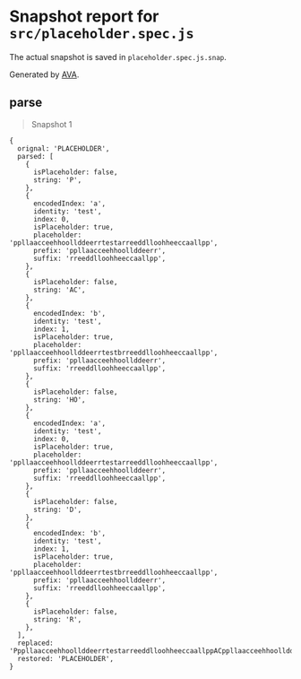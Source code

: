 # Snapshot report for `src/placeholder.spec.js`

The actual snapshot is saved in `placeholder.spec.js.snap`.

Generated by [AVA](https://ava.li).

## parse

> Snapshot 1

    {
      orignal: 'PLACEHOLDER',
      parsed: [
        {
          isPlaceholder: false,
          string: 'P',
        },
        {
          encodedIndex: 'a',
          identity: 'test',
          index: 0,
          isPlaceholder: true,
          placeholder: 'ppllaacceehhoollddeerrtestarreeddlloohheeccaallpp',
          prefix: 'ppllaacceehhoollddeerr',
          suffix: 'rreeddlloohheeccaallpp',
        },
        {
          isPlaceholder: false,
          string: 'AC',
        },
        {
          encodedIndex: 'b',
          identity: 'test',
          index: 1,
          isPlaceholder: true,
          placeholder: 'ppllaacceehhoollddeerrtestbrreeddlloohheeccaallpp',
          prefix: 'ppllaacceehhoollddeerr',
          suffix: 'rreeddlloohheeccaallpp',
        },
        {
          isPlaceholder: false,
          string: 'HO',
        },
        {
          encodedIndex: 'a',
          identity: 'test',
          index: 0,
          isPlaceholder: true,
          placeholder: 'ppllaacceehhoollddeerrtestarreeddlloohheeccaallpp',
          prefix: 'ppllaacceehhoollddeerr',
          suffix: 'rreeddlloohheeccaallpp',
        },
        {
          isPlaceholder: false,
          string: 'D',
        },
        {
          encodedIndex: 'b',
          identity: 'test',
          index: 1,
          isPlaceholder: true,
          placeholder: 'ppllaacceehhoollddeerrtestbrreeddlloohheeccaallpp',
          prefix: 'ppllaacceehhoollddeerr',
          suffix: 'rreeddlloohheeccaallpp',
        },
        {
          isPlaceholder: false,
          string: 'R',
        },
      ],
      replaced: 'PppllaacceehhoollddeerrtestarreeddlloohheeccaallppACppllaacceehhoollddeerrtestbrreeddlloohheeccaallppHOppllaacceehhoollddeerrtestarreeddlloohheeccaallppDppllaacceehhoollddeerrtestbrreeddlloohheeccaallppR',
      restored: 'PLACEHOLDER',
    }

